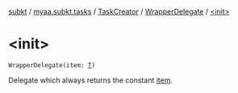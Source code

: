 [subkt](../../../index.md) / [myaa.subkt.tasks](../../index.md) / [TaskCreator](../index.md) / [WrapperDelegate](index.md) / [&lt;init&gt;](./-init-.md)

# &lt;init&gt;

`WrapperDelegate(item: `[`T`](index.md#T)`)`

Delegate which always returns the constant [item](item.md).

